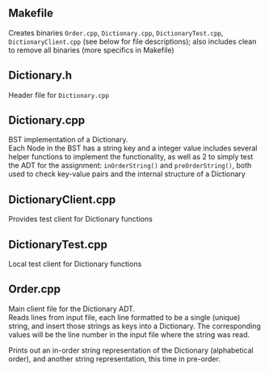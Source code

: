 ## Makefile
Creates binaries `Order.cpp`, `Dictionary.cpp`, `DictionaryTest.cpp`, `DictionaryClient.cpp` (see below for file descriptions); also includes clean to remove all binaries (more specifics in Makefile)

## Dictionary.h
Header file for `Dictionary.cpp`

## Dictionary.cpp
BST implementation of a Dictionary.  
Each Node in the BST has a string key and a integer value includes several helper functions to implement the functionality, as well as 2 to simply test the ADT for the assignment: `inOrderString()` and `preOrderString()`, both used to check key-value pairs and the internal structure of a Dictionary
       
## DictionaryClient.cpp
Provides test client for Dictionary functions

## DictionaryTest.cpp
Local test client for Dictionary functions

## Order.cpp
Main client file for the Dictionary ADT.  
Reads lines from input file, each line formatted to be a single (unique) string, and insert those strings as keys into a Dictionary. The corresponding values will be the line number in the input file where the string was read.  

Prints out an in-order string representation of the Dictionary (alphabetical order), and another string representation, this time in pre-order.
